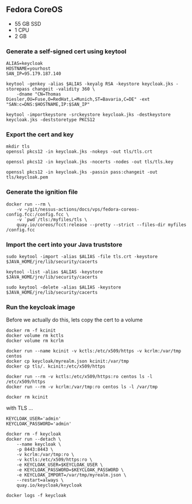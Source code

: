 ## Fedora CoreOS

* 55 GB SSD
* 1 CPU
* 2 GB 

### Generate a self-signed cert using keytool

```
ALIAS=keycloak
HOSTNAME=yourhost
SAN_IP=95.179.187.140

keytool -genkey -alias $ALIAS -keyalg RSA -keystore keycloak.jks -storepass changeit -validity 360 \
    -dname "CN=Thomas Diesler,OU=Fuse,O=RedHat,L=Munich,ST=Bavaria,C=DE" -ext "SAN:c=DNS:$HOSTNAME,IP:$SAN_IP"

keytool -importkeystore -srckeystore keycloak.jks -destkeystore keycloak.jks -deststoretype PKCS12
```

### Export the cert and key

```
mkdir tls
openssl pkcs12 -in keycloak.jks -nokeys -out tls/tls.crt

openssl pkcs12 -in keycloak.jks -nocerts -nodes -out tls/tls.key

openssl pkcs12 -in keycloak.jks -passin pass:changeit -out tls/keycloak.pem
```

### Generate the ignition file

```
docker run --rm \
    -v ~/git/nessus-actions/docs/vps/fedora-coreos-config.fcc:/config.fcc \
    -v `pwd`/tls:/myfiles/tls \
    quay.io/coreos/fcct:release --pretty --strict --files-dir myfiles /config.fcc
```

### Import the cert into your Java truststore

```
sudo keytool -import -alias $ALIAS -file tls.crt -keystore $JAVA_HOME/jre/lib/security/cacerts

keytool -list -alias $ALIAS -keystore $JAVA_HOME/jre/lib/security/cacerts

sudo keytool -delete -alias $ALIAS -keystore $JAVA_HOME/jre/lib/security/cacerts
```

### Run the keycloak image
    
Before we actually do this, lets copy the cert to a volume

```
docker rm -f kcinit
docker volume rm kctls
docker volume rm kcrlm

docker run --name kcinit -v kctls:/etc/x509/https -v kcrlm:/var/tmp centos
docker cp keycloak/myrealm.json kcinit:/var/tmp
docker cp tls/. kcinit:/etc/x509/https

docker run --rm -v kctls:/etc/x509/https:ro centos ls -l /etc/x509/https
docker run --rm -v kcrlm:/var/tmp:ro centos ls -l /var/tmp

docker rm kcinit
```

with TLS ...

```
KEYCLOAK_USER='admin'
KEYCLOAK_PASSWORD='admin'

docker rm -f keycloak
docker run --detach \
    --name keycloak \
    -p 8443:8443 \
    -v kcrlm:/var/tmp:ro \
    -v kctls:/etc/x509/https:ro \
    -e KEYCLOAK_USER=$KEYCLOAK_USER \
    -e KEYCLOAK_PASSWORD=$KEYCLOAK_PASSWORD \
    -e KEYCLOAK_IMPORT=/var/tmp/myrealm.json \
    --restart=always \
    quay.io/keycloak/keycloak 

docker logs -f keycloak
```
